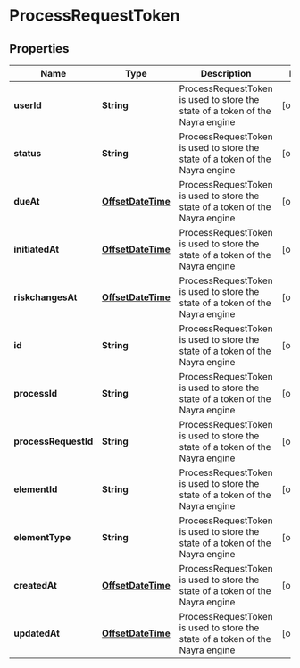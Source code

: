 
# ProcessRequestToken

## Properties
Name | Type | Description | Notes
------------ | ------------- | ------------- | -------------
**userId** | **String** | ProcessRequestToken is used to store the state of a token of the Nayra engine |  [optional]
**status** | **String** | ProcessRequestToken is used to store the state of a token of the Nayra engine |  [optional]
**dueAt** | [**OffsetDateTime**](DateTime.md) | ProcessRequestToken is used to store the state of a token of the Nayra engine |  [optional]
**initiatedAt** | [**OffsetDateTime**](OffsetDateTime.md) | ProcessRequestToken is used to store the state of a token of the Nayra engine |  [optional]
**riskchangesAt** | [**OffsetDateTime**](OffsetDateTime.md) | ProcessRequestToken is used to store the state of a token of the Nayra engine |  [optional]
**id** | **String** | ProcessRequestToken is used to store the state of a token of the Nayra engine |  [optional]
**processId** | **String** | ProcessRequestToken is used to store the state of a token of the Nayra engine |  [optional]
**processRequestId** | **String** | ProcessRequestToken is used to store the state of a token of the Nayra engine |  [optional]
**elementId** | **String** | ProcessRequestToken is used to store the state of a token of the Nayra engine |  [optional]
**elementType** | **String** | ProcessRequestToken is used to store the state of a token of the Nayra engine |  [optional]
**createdAt** | [**OffsetDateTime**](OffsetDateTime.md) | ProcessRequestToken is used to store the state of a token of the Nayra engine |  [optional]
**updatedAt** | [**OffsetDateTime**](OffsetDateTime.md) | ProcessRequestToken is used to store the state of a token of the Nayra engine |  [optional]



